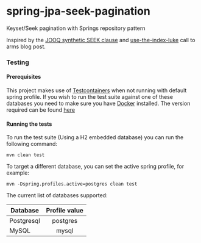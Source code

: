 # spring-jpa-seek-pagination

Keyset/Seek pagination with Springs repository pattern

Inspired by
the [JOOQ synthetic SEEK clause](https://www.jooq.org/doc/latest/manual/sql-building/sql-statements/select-statement/seek-clause/)
and [use-the-index-luke](https://use-the-index-luke.com/no-offset) call to arms blog post.

### Testing
#### Prerequisites
This project makes use of [Testcontainers](https://www.testcontainers.org/) when not running with
default spring profile. If you wish to run the test suite against one of these databases you need to
make sure you have
[Docker](https://www.docker.com/) installed. The version required can be
found [here](https://www.testcontainers.org/supported_docker_environment/)

#### Running the tests
To run the test suite (Using a H2 embedded database) you can run the following command:
```shell
mvn clean test
```

To target a different database, you can set the active spring profile, for example:

```shell
mvn -Dspring.profiles.active=postgres clean test 
```

The current list of databases supported:

| Database      | Profile value |
| ------------- |:-------------:|
| Postgresql    | postgres      |
| MySQL         | mysql         |